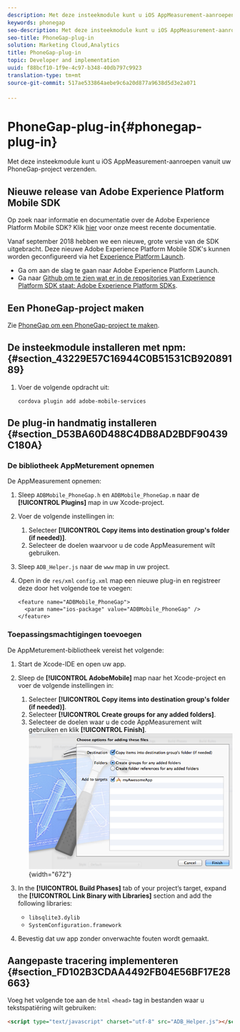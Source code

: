 ```yaml
---
description: Met deze insteekmodule kunt u iOS AppMeasurement-aanroepen vanuit uw PhoneGap-project verzenden.
keywords: phonegap
seo-description: Met deze insteekmodule kunt u iOS AppMeasurement-aanroepen vanuit uw PhoneGap-project verzenden.
seo-title: PhoneGap-plug-in
solution: Marketing Cloud,Analytics
title: PhoneGap-plug-in
topic: Developer and implementation
uuid: f88bcf10-1f9e-4c97-b348-40db797c9923
translation-type: tm+mt
source-git-commit: 517ae533864aebe9c6a20d877a9638d5d3e2a071

---
```



# PhoneGap-plug-in{#phonegap-plug-in}

Met deze insteekmodule kunt u iOS AppMeasurement-aanroepen vanuit uw PhoneGap-project verzenden.

## Nieuwe release van Adobe Experience Platform Mobile SDK

Op zoek naar informatie en documentatie over de Adobe Experience Platform Mobile SDK? Klik [hier](https://aep-sdks.gitbook.io/docs/) voor onze meest recente documentatie.

Vanaf september 2018 hebben we een nieuwe, grote versie van de SDK uitgebracht. Deze nieuwe Adobe Experience Platform Mobile SDK&#39;s kunnen worden geconfigureerd via het [Experience Platform Launch](https://www.adobe.com/experience-platform/launch.html).

* Ga om aan de slag te gaan naar Adobe Experience Platform Launch.
* Ga naar [Github om te zien wat er in de repositories van Experience Platform SDK staat: Adobe Experience Platform SDKs](https://github.com/Adobe-Marketing-Cloud/acp-sdks).


## Een PhoneGap-project maken

Zie [PhoneGap om een PhoneGap-project te maken](https://helpx.adobe.com/experience-manager/6-4/mobile/using/phonegap.html).

## De insteekmodule installeren met npm: {#section_43229E57C16944C0B51531CB92089189}

1. Voer de volgende opdracht uit:

   ```
   cordova plugin add adobe-mobile-services
   ```

## De plug-in handmatig installeren {#section_D53BA60D488C4DB8AD2BDF90439C180A}

### De bibliotheek AppMeturement opnemen

De AppMeasurement opnemen:

1. Sleep `ADBMobile_PhoneGap.h` en `ADBMobile_PhoneGap.m` naar de **[!UICONTROL Plugins]** map in uw Xcode-project.
1. Voer de volgende instellingen in:

   1. Selecteer **[!UICONTROL Copy items into destination group's folder (if needed)]**.
   1. Selecteer de doelen waarvoor u de code AppMeasurement wilt gebruiken.

1. Sleep `ADB_Helper.js` naar de `www` map in uw project.
1. Open in de `res/xml` `config.xml` map een nieuwe plug-in en registreer deze door het volgende toe te voegen:

   ```
   <feature name="ADBMobile_PhoneGap"> 
     <param name="ios-package" value="ADBMobile_PhoneGap" /> 
   </feature>
   ```

### Toepassingsmachtigingen toevoegen

De AppMeturement-bibliotheek vereist het volgende:

1. Start de Xcode-IDE en open uw app.
1. Sleep de **[!UICONTROL AdobeMobile]** map naar het Xcode-project en voer de volgende instellingen in:

   1. Selecteer **[!UICONTROL Copy items into destination group's folder (if needed)]**.
   1. Selecteer **[!UICONTROL Create groups for any added folders]**.
   1. Selecteer de doelen waar u de code AppMeasurement wilt gebruiken en klik **[!UICONTROL Finish]**.
   ![](assets/xcode-settings.png){width=&quot;672&quot;}

1. In the **[!UICONTROL Build Phases]** tab of your project’s target, expand the **[!UICONTROL Link Binary with Libraries]** section and add the following libraries:

   * `libsqlite3.dylib`
   * `SystemConfiguration.framework`

1. Bevestig dat uw app zonder onverwachte fouten wordt gemaakt.

## Aangepaste tracering implementeren {#section_FD102B3CDAA4492FB04E56BF17E28663}

Voeg het volgende toe aan de `html` `<head>` tag in bestanden waar u tekstspatiëring wilt gebruiken:

```html
<script type="text/javascript" charset="utf-8" src="ADB_Helper.js"></script>
```


